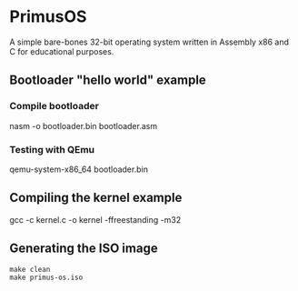 # PrimusOS

A simple bare-bones 32-bit operating system written in Assembly x86 and C for educational purposes.

## Bootloader "hello world" example

### Compile bootloader

nasm -o bootloader.bin bootloader.asm

### Testing with QEmu

qemu-system-x86_64 bootloader.bin

## Compiling the kernel example

gcc -c kernel.c -o kernel -ffreestanding -m32

## Generating the ISO image

`make clean` <br>
`make primus-os.iso`
